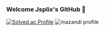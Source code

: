 ### Welcome Jsplix's GitHub 👋
[![Solved.ac Profile](http://mazassumnida.wtf/api/v2/generate_badge?boj=akdlzhf2008)](https://solved.ac/akdlzhf2008/)
![mazandi profile](http://mazandi.herokuapp.com/api?handle=akdlzhf2008&theme=warm)
<!--![Jsplix's GitHub stats](https://github-readme-stats.vercel.app/api?username=Jsplix&show_icons=true&theme=holi)-->
<!--
**Jsplix/Jsplix** is a ✨ _special_ ✨ repository because its `README.md` (this file) appears on your GitHub profile.

Here are some ideas to get you started:

- 🔭 I’m currently working on ...
- 🌱 I’m currently learning ...
- 👯 I’m looking to collaborate on ...
- 🤔 I’m looking for help with ...
- 💬 Ask me about ...
- 📫 How to reach me: ...
- 😄 Pronouns: ...
- ⚡ Fun fact: ...
-->

